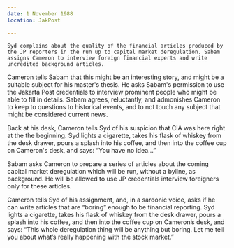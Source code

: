 ```yaml
---
date: 1 November 1988
location: JakPost

---
```


```synopsis
Syd complains about the quality of the financial articles produced by the JP reporters in the run up to capital market deregulation. Sabam assigns Cameron to interview foreign financial experts and write uncredited background articles. 
```

Cameron tells Sabam that this might be an interesting story, and might be a suitable subject for his master's thesis. He asks Sabam's permission to use the Jakarta Post credentials to interview prominent people who might be able to fill in details. Sabam agrees, reluctantly, and admonishes Cameron to keep to questions to historical events, and to not touch any subject that might be considered current news. 

Back at his desk, Cameron tells Syd of his suspicion that CIA was here right at the the beginning. Syd lights a cigarette, takes his flask of whiskey from the desk drawer, pours a splash into his coffee, and then into the coffee cup on Cameron's desk, and says: “You have no idea...” 

Sabam asks Cameron to prepare a series of articles about the coming
capital market deregulation which will be run, without a byline, as
background. He will be allowed to use JP credentials interview
foreigners only for these articles.

Cameron tells Syd of his assignment, and, in a sardonic voice, asks if
he can write articles that are “boring” enough to be financial
reporting. Syd lights a cigarette, takes his flask of whiskey from the
desk drawer, pours a splash into his coffee, and then into the coffee
cup on Cameron’s desk, and says: “This whole deregulation thing will be
anything but boring. Let me tell you about what’s really happening with
the stock market.”